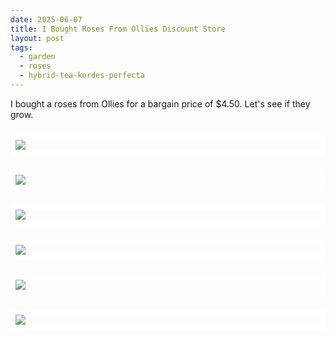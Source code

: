 ```yaml
---
date: 2025-06-07
title: I Bought Roses From Ollies Discount Store
layout: post
tags:
  - garden
  - roses
  - hybrid-tea-kordes-perfecta
---
```



I bought a roses from Ollies for a bargain price of $4.50.  Let's see if they grow.

<img src="https://i.imgur.com/8i4S6BJ.jpeg" style="max-width:800px; border: 8px solid white; margin: 24px 0; display: block;">
<img src="https://i.imgur.com/zjDVS4o.jpeg" style="max-width:800px; border: 8px solid white; margin: 24px 0; display: block;">
<img src="https://i.imgur.com/5vkwi8o.jpeg" style="max-width:800px; border: 8px solid white; margin: 24px 0; display: block;">
<img src="https://i.imgur.com/EGUmSej.jpeg" style="max-width:800px; border: 8px solid white; margin: 24px 0; display: block;">
<img src="https://i.imgur.com/A4OC7We.jpeg" style="max-width:800px; border: 8px solid white; margin: 24px 0; display: block;">
<img src="https://i.imgur.com/2IGe7Pw.jpeg" style="max-width:800px; border: 8px solid white; margin: 24px 0; display: block;">